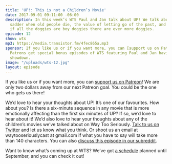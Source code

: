 ```yaml
---
title: 'UP!: This is not a Children’s Movie'
date: 2017-09-01 09:11:00 -06:00
description: In this week’s WTS Paul and Jan talk about UP! We talk about why it’s
  sadder when old people die, the value of letting go of the past, and we wonder how
  if all the doggies are boy doggies there are ever more doggies.
episode: 12
show: wts
mp3: https://media.transistor.fm/4fec865a.mp3
sponsor: If you like us or if you want more, you can [support us on Patreon](https://www.patreon.com/clockworkscast)!
  Patrons get special bonus episodes of WTS featuring Paul and Jan having a trivia
  showdown.
image: "/uploads/wts-12.jpg"
layout: episode
---
```


If you like us or if you want more, you can [support us on Patreon](https://www.patreon.com/clockworkscast)! We are only two dollars away from our next Patreon goal. You could be the one who gets us there!

We’d love to hear your thoughts about UP! It’s one of our favourites. How about you? Is there a six-minute sequence in any movie that is more emotionally affecting than the first six minutes of UP? If so, we’d love to hear about it!  We’d also love to hear your thoughts about any of the children’s movies we’ve talked about on Way Too Seriously. [Talk to us on Twitter](http://www.twitter.com/wtscast) and let us know what you think. Or shoot us an email at waytooseriouslycast at gmail.com if what you have to say will take more than 140 characters. You can also [discuss this episode in our subreddit](https://www.reddit.com/r/Goodstuff_fm/).

Want to know what’s coming up at WTS? We’ve got [a schedule](https://docs.google.com/document/d/1f6fvTgbzQOCUD_potL6mWClmSC3D2cOBgKz36OwSC68/edit?usp=sharing) planned until September, and you can check it out!
